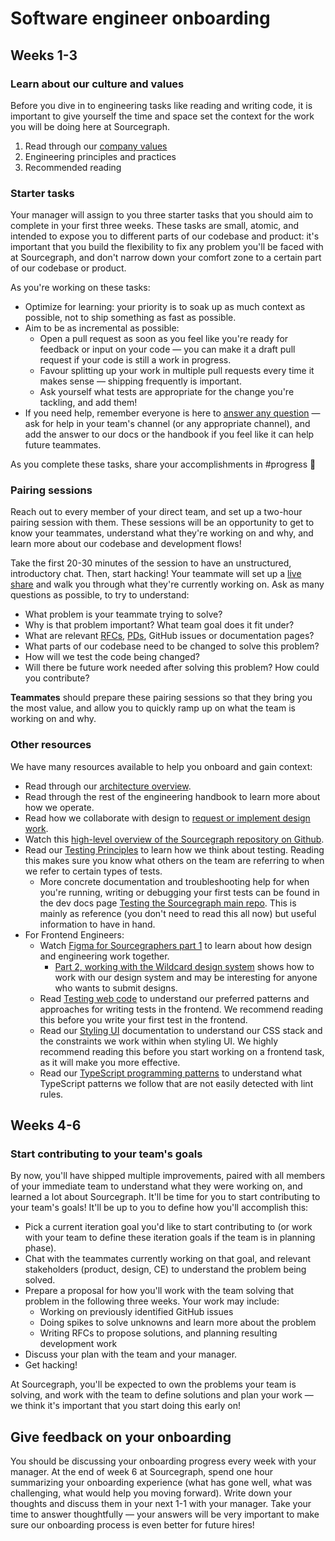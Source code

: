 # Software engineer onboarding

## Weeks 1-3

### Learn about our culture and values

Before you dive in to engineering tasks like reading and writing code, it is important to give yourself the time and space set the context for the work you will be doing here at Sourcegraph.

1. Read through our [company values](../../../company/values.md)
2. Engineering principles and practices
3. Recommended reading

### Starter tasks

Your manager will assign to you three starter tasks that you should aim to complete in your first three weeks. These tasks are small, atomic, and intended to expose you to different parts of our codebase and product: it's important that you build the flexibility to fix any problem you'll be faced with at Sourcegraph, and don't narrow down your comfort zone to a certain part of our codebase or product.

As you're working on these tasks:

- Optimize for learning: your priority is to soak up as much context as possible, not to ship something as fast as possible.
- Aim to be as incremental as possible:
  - Open a pull request as soon as you feel like you're ready for feedback or input on your code — you can make it a draft pull request if your code is still a work in progress.
  - Favour splitting up your work in multiple pull requests every time it makes sense — shipping frequently is important.
  - Ask yourself what tests are appropriate for the change you're tackling, and add them!
- If you need help, remember everyone is here to [answer any question](../../people-ops/onboarding/index.md#everyone-is-here-to-support-you-as-you-onboard) — ask for help in your team's channel (or any appropriate channel), and add the answer to our docs or the handbook if you feel like it can help future teammates.

As you complete these tasks, share your accomplishments in #progress 🙂

### Pairing sessions

Reach out to every member of your direct team, and set up a two-hour pairing session with them. These sessions will be an opportunity to get to know your teammates, understand what they're working on and why, and learn more about our codebase and development flows!

Take the first 20-30 minutes of the session to have an unstructured, introductory chat. Then, start hacking! Your teammate will set up a [live share](https://visualstudio.microsoft.com/services/live-share/) and walk you through what they're currently working on. Ask as many questions as possible, to try to understand:

- What problem is your teammate trying to solve?
- Why is that problem important? What team goal does it fit under?
- What are relevant [RFCs](https://about.sourcegraph.com/handbook/communication/rfcs), [PDs](https://about.sourcegraph.com/handbook/product/product_documents), GitHub issues or documentation pages?
- What parts of our codebase need to be changed to solve this problem?
- How will we test the code being changed?
- Will there be future work needed after solving this problem? How could you contribute?

**Teammates** should prepare these pairing sessions so that they bring you the most value, and allow you to quickly ramp up on what the team is working on and why.

### Other resources

We have many resources available to help you onboard and gain context:

- Read through our [architecture overview](https://docs.sourcegraph.com/dev/background-information/architecture).
- Read through the rest of the engineering handbook to learn more about how we operate.
- Read how we collaborate with design to [request or implement design work](../../product/design/index.md#working-with-design-requesting-design-work).
- Watch this [high-level overview of the Sourcegraph repository on Github](https://drive.google.com/file/d/1Godo2cFIIEBfKg23SOygta1cbSccpICE/view?usp=sharing).
- Read our [Testing Principles](https://docs.sourcegraph.com/dev/background-information/testing_principles) to learn how we think about testing. Reading this makes sure you know what others on the team are referring to when we refer to certain types of tests.
  - More concrete documentation and troubleshooting help for when you're running, writing or debugging your first tests can be found in the dev docs page [Testing the Sourcegraph main repo](https://docs.sourcegraph.com/dev/how-to/testing). This is mainly as reference (you don't need to read this all now) but useful information to have in hand.
- For Frontend Engineers:
  - Watch [Figma for Sourcegraphers part 1](https://drive.google.com/file/d/1zzUKDJN5XUwvKF8LfKZqQb7gK9NpK1Wx/view?usp=sharing) to learn about how design and engineering work together.
    - [Part 2, working with the Wildcard design system](https://drive.google.com/file/d/1kfT3PVvTag_e0RXLAt6nndf6fS2n1Slv/view?usp=sharing) shows how to work with our design system and may be interesting for anyone who wants to submit designs.
  - Read [Testing web code](https://docs.sourcegraph.com/dev/background-information/testing_web_code) to understand our preferred patterns and approaches for writing tests in the frontend. We recommend reading this before you write your first test in the frontend.
  - Read our [Styling UI](https://docs.sourcegraph.com/dev/background-information/web/styling) documentation to understand our CSS stack and the constraints we work within when styling UI. We highly recommend reading this before you start working on a frontend task, as it will make you more effective.
  - Read our [TypeScript programming patterns](https://docs.sourcegraph.com/dev/background-information/languages/typescript#typescript-programming-patterns) to understand what TypeScript patterns we follow that are not easily detected with lint rules.


## Weeks 4-6

### Start contributing to your team's goals

By now, you'll have shipped multiple improvements, paired with all members of your immediate team to understand what they were working on, and learned a lot about Sourcegraph. It'll be time for you to start contributing to your team's goals! It'll be up to you to define how you'll accomplish this:

- Pick a current iteration goal you'd like to start contributing to (or work with your team to define these iteration goals if the team is in planning phase).
- Chat with the teammates currently working on that goal, and relevant stakeholders (product, design, CE) to understand the problem being solved.
- Prepare a proposal for how you'll work with the team solving that problem in the following three weeks. Your work may include:
  - Working on previously identified GitHub issues
  - Doing spikes to solve unknowns and learn more about the problem
  - Writing RFCs to propose solutions, and planning resulting development work
- Discuss your plan with the team and your manager.
- Get hacking!

At Sourcegraph, you'll be expected to own the problems your team is solving, and work with the team to define solutions and plan your work — we think it's important that you start doing this early on!

## Give feedback on your onboarding

You should be discussing your onboarding progress every week with your manager. At the end of week 6 at Sourcegraph, spend one hour summarizing your onboarding experience (what has gone well, what was challenging, what would help you moving forward). Write down your thoughts and discuss them in your next 1-1 with your manager. Take your time to answer thoughtfully — your answers will be very important to make sure our onboarding process is even better for future hires!
